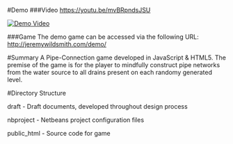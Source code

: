 #Demo
###Video
https://youtu.be/mvBRpndsJSU

[![Demo Video](https://j.gifs.com/wpL3lr.gif)](https://youtu.be/mvBRpndsJSU)

###Game
The demo game can be accessed via the following URL: http://jeremywildsmith.com/demo/

#Summary
A Pipe-Connection game developed in JavaScript & HTML5. The premise of the game is for the player to mindfully construct pipe networks from the water source to all drains present on each randomy generated level.

#Directory Structure

draft - Draft documents, developed throughout design process

nbproject - Netbeans project configuration files

public_html - Source code for game
